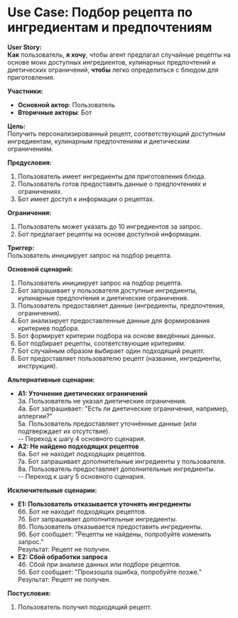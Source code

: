 # Use Case: Подбор рецепта по ингредиентам и предпочтениям

**User Story:**  
**Как** пользователь, **я хочу**, чтобы агент предлагал случайные рецепты на основе моих доступных ингредиентов, кулинарных предпочтений и диетических ограничений, **чтобы** легко определиться с блюдом для приготовления.

**Участники:**  
- **Основной актор**: Пользователь  
- **Вторичные акторы**: Бот  

**Цель:**  
Получить персонализированный рецепт, соответствующий доступным ингредиентам, кулинарным предпочтениям и диетическим ограничениям.

**Предусловия:**  
1. Пользователь имеет ингредиенты для приготовления блюда.  
2. Пользователь готов предоставить данные о предпочтениях и ограничениях.  
3. Бот имеет доступ к информации о рецептах.  

**Ограничения:**  
1. Пользователь может указать до 10 ингредиентов за запрос.  
2. Бот предлагает рецепты на основе доступной информации.  

**Триггер:**  
Пользователь инициирует запрос на подбор рецепта.

**Основной сценарий:**  
1. Пользователь инициирует запрос на подбор рецепта.  
2. Бот запрашивает у пользователя доступные ингредиенты, кулинарные предпочтения и диетические ограничения.  
3. Пользователь предоставляет данные (ингредиенты, предпочтения, ограничения).  
4. Бот анализирует предоставленные данные для формирования критериев подбора.  
5. Бот формирует критерии подбора на основе введённых данных.  
6. Бот подбирает рецепты, соответствующие критериям.  
7. Бот случайным образом выбирает один подходящий рецепт.  
8. Бот предоставляет пользователю рецепт (название, ингредиенты, инструкция).  

**Альтернативные сценарии:**  
- **A1: Уточнение диетических ограничений**  
  3а. Пользователь не указал диетические ограничения.  
  4а. Бот запрашивает: "Есть ли диетические ограничения, например, аллергии?"  
  5а. Пользователь предоставляет уточнённые данные (или подтверждает их отсутствие).  
  -- Переход к шагу 4 основного сценария.  
- **A2: Не найдено подходящих рецептов**  
  6а. Бот не находит подходящих рецептов.  
  7а. Бот запрашивает дополнительные ингредиенты у пользователя.  
  8а. Пользователь предоставляет дополнительные ингредиенты.  
  -- Переход к шагу 5 основного сценария.  

**Исключительные сценарии:**  
- **E1: Пользователь отказывается уточнять ингредиенты**  
  6б. Бот не находит подходящих рецептов.  
  7б. Бот запрашивает дополнительные ингредиенты.  
  8б. Пользователь отказывается предоставить ингредиенты.  
  9б. Бот сообщает: "Рецепты не найдены, попробуйте изменить запрос."  
  Результат: Рецепт не получен.  
- **E2: Сбой обработки запроса**  
  4б. Сбой при анализе данных или подборе рецептов.  
  5б. Бот сообщает: "Произошла ошибка, попробуйте позже."  
  Результат: Рецепт не получен.  

**Постусловия:**  
1. Пользователь получил подходящий рецепт.
